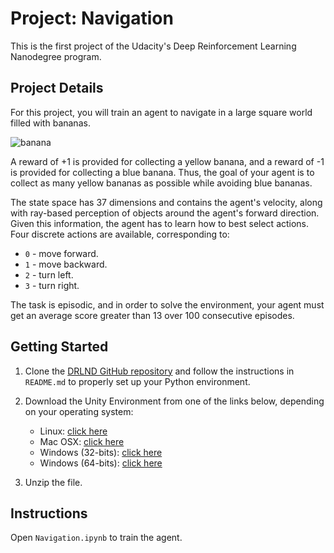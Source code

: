 # Project: Navigation

This is the first project of the Udacity's Deep Reinforcement Learning Nanodegree program.

## Project Details

For this project, you will train an agent to navigate in a large square world filled with bananas.

![banana](https://s3.amazonaws.com/video.udacity-data.com/topher/2018/June/5b1ab4b0_banana/banana.gif)

A reward of +1 is provided for collecting a yellow banana, and a reward of -1 is provided for collecting a blue banana. Thus, the goal of your agent is to collect as many yellow bananas as possible while avoiding blue bananas.

The state space has 37 dimensions and contains the agent's velocity, along with ray-based perception of objects around the agent's forward direction. Given this information, the agent has to learn how to best select actions. Four discrete actions are available, corresponding to:

- `0` - move forward.
- `1` - move backward.
- `2` - turn left.
- `3` - turn right.

The task is episodic, and in order to solve the environment, your agent must get an average score greater than 13 over 100 consecutive episodes.

## Getting Started

1. Clone the [DRLND GitHub repository](https://github.com/udacity/deep-reinforcement-learning) and follow the instructions in `README.md` to properly set up your Python environment.

2. Download the Unity Environment from one of the links below, depending on your operating system:

   - Linux: [click here](https://s3-us-west-1.amazonaws.com/udacity-drlnd/P1/Banana/Banana_Linux.zip)
   - Mac OSX: [click here](https://s3-us-west-1.amazonaws.com/udacity-drlnd/P1/Banana/Banana.app.zip)
   - Windows (32-bits): [click here](https://s3-us-west-1.amazonaws.com/udacity-drlnd/P1/Banana/Banana_Windows_x86.zip)
   - Windows (64-bits): [click here](https://s3-us-west-1.amazonaws.com/udacity-drlnd/P1/Banana/Banana_Windows_x86_64.zip)

3. Unzip the file.

## Instructions

Open `Navigation.ipynb` to train the agent.